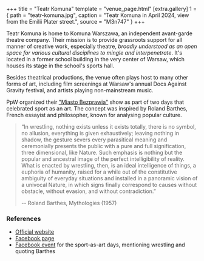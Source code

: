 +++
title = "Teatr Komuna"
template = "venue_page.html"
[extra.gallery]
1 = { path = "teatr-komuna.jpg", caption = "Teatr Komuna in April 2024, view from the Emilii Plater street.", source = "M3n747" }
+++

Teatr Komuna is home to Komuna Warszawa, an independent avant-garde theatre company. Their mission is to provide grassroots support for all manner of creative work, especially theatre, _broadly understood as an open space for various cultural disciplines to mingle and interpenetrate_. It's located in a former school building in the very center of Warsaw, which houses its stage in the school's sports hall.

Besides theatrical productions, the venue often plays host to many other forms of art, including film screenings at Warsaw's annual Docs Against Gravity festival, and artists playing non-mainstream music.

PpW organized their ["Miasto Bezprawia"](@/e/ppw/2024-02-10-ppw-miasto-bezprawia.md) show as part of two days that celebrated sport as an art. The concept was inspired by Roland Barthes, French essayist and philosopher, known for analysing popular culture.

> “In wrestling, nothing exists unless it exists totally, there is no symbol, no allusion, everything is given exhaustively; leaving nothing in shadow, the gesture severs every parasitical meaning and ceremonially presents the public with a pure and full signification, three dimensional, like Nature.
> Such emphasis is nothing but the popular and ancestral image of the perfect intelligibility of reality.
> What is enacted by wrestling, then, is an ideal intelligence of things, a euphoria of humanity, raised for a while out of the constitutive ambiguity of everyday situations and installed in a panoramic vision of a univocal Nature, in which signs finally correspond to causes without obstacle, without evasion, and without contradiction.”
>
> -- Roland Barthes, Mythologies (1957)

### References

* [Official website](https://komuna.warszawa.pl/)
* [Facebook page](https://www.facebook.com/komunawarszawa/)
* [Facebook event](https://www.facebook.com/events/395038646515753) for the sport-as-art days, mentioning wrestling and quoting Barthes
